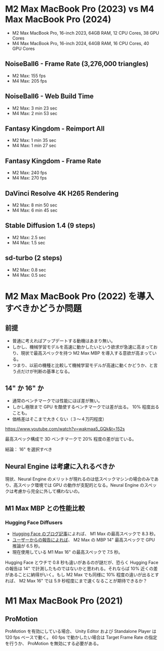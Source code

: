 # M2 Max MacBook Pro (2023) vs M4 Max MacBook Pro (2024)

- M2 Max MacBook Pro, 16-inch 2023, 64GB RAM, 12 CPU Cores, 38 GPU Cores
- M4 Max MacBook Pro, 16-inch 2024, 64GB RAM, 16 CPU Cores, 40 GPU Cores

## NoiseBall6 - Frame Rate (3,276,000 triangles)

- M2 Max: 155 fps
- M4 Max: 205 fps

## NoiseBall6 - Web Build Time

- M2 Max: 3 min 23 sec
- M4 Max: 2 min 53 sec

## Fantasy Kingdom - Reimport All

- M2 Max: 1 min 35 sec
- M4 Max: 1 min 27 sec

## Fantasy Kingdom - Frame Rate

- M2 Max: 240 fps
- M4 Max: 270 fps

## DaVinci Resolve 4K H265 Rendering

- M2 Max: 8 min 50 sec
- M4 Max: 6 min 45 sec

## Stable Diffusion 1.4 (9 steps)

- M2 Max: 2.5 sec
- M4 Max: 1.5 sec

## sd-turbo (2 steps)

- M2 Max: 0.8 sec
- M4 Max: 0.5 sec

# M2 Max MacBook Pro (2022) を導入すべきかどうか問題

## 前提

- 普通に考えればアップデートする動機はあまり無い。
- しかし、機械学習モデルを高速に動かしたいという欲求が急速に高まっており、現状で最高スペックを持つ M2 Max MBP を導入する意欲が高まっている。
- つまり、以前の機種と比較して機械学習モデルが高速に動くかどうか、と言う点だけが判断の基準となる。

## 14" か 16" か

- 通常のベンチマークでは性能にほぼ差が無い。
- しかし極限まで GPU を酷使するベンチマークでは差が出る。 10% 程度出ることも。
- 価格差はそこまで大きくない（３〜４万円程度）

https://www.youtube.com/watch?v=wakmaa5_GQk&t=152s

最高スペック構成で 3D ベンチマークで 20% 程度の差が出ている。

結論： 16" を選択すべき

## Neural Engine は考慮に入れるべきか

現状、Neural Engine のメリットが現れるのは低スペックマシンの場合のみであり、高スペック環境では GPU の動作が支配的となる。Neural Engine のスペックは考慮から完全に外して構わないの。

## M1 Max MBP との性能比較

### Hugging Face Diffusers

- [Hugging Face のブログ記事](https://huggingface.co/blog/fast-mac-diffusers)によれば、 M1 Max の最高スペックで 8.3 秒。
- [ユーザーからの報告によれば](https://github.com/huggingface/swift-coreml-diffusers/issues/31)、 M2 Max の MBP 14" 最高スペックで GPU 推論が 6.5 秒。
- 現在使用している M1 Max 16" の最高スペックで 7.5 秒。

Hugging Face とウチで 0.8 秒も違いがあるのが謎だが、恐らく Hugging Face の報告は 14" で計測したものではないかと思われる。それならば 10% 近くの差があることに納得がいく。もし M2 Max でも同様に 10% 程度の違いが出るとすれば、 M2 Max 16" では 5.9 秒程度にまで速くなることが期待できるか？

# M1 Max MacBook Pro (2021)

## ProMotion

ProMotion を有効にしている場合、 Unity Editor および Standalone Player は 120 fps ベースで動く。 60 fps で動かしたい場合は Target Frame Rate の指定を行うか、 ProMotion を無効にする必要がある。
